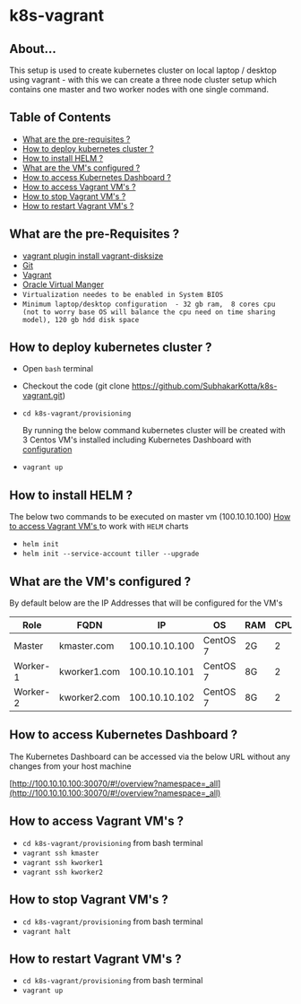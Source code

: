 # k8s-vagrant

## About...

This setup is used to create kubernetes cluster on  local laptop / desktop using vagrant - with this we can create a three node cluster setup which contains one master and two worker nodes with one single command.


## Table of Contents

* [What are the pre-requisites ?](#pre-requisites)
* [How to deploy kubernetes cluster ?](#deploy)
* [How to install HELM ?](#helm)
* [What are the VM's configured ?](#configuration)
* [How to access Kubernetes Dashboard ?](#dashboard)
* [How to access Vagrant VM's ?](#access)
* [How to stop Vagrant VM's ?](#stop)
* [How to restart Vagrant VM's ?](#restart)


<a id="pre-requisites"></a>
## What are the pre-Requisites ?
* [vagrant plugin install vagrant-disksize](https://github.com/sprotheroe/vagrant-disksize "vagrant plugin install vagrant-disksize")
* [Git](https://git-scm.com/downloads "Git")
* [Vagrant](https://www.vagrantup.com/downloads.html "Vagrant")
* [Oracle Virtual Manger](https://www.oracle.com/technetwork/server-storage/virtualbox/downloads/index.html "Oracle Virtual Manger")
* `Virtualization needes to be enabled in System BIOS`
* `Minimum laptop/desktop configuration  - 32 gb ram,  8 cores cpu (not to worry base OS will balance the cpu need on time sharing model), 120 gb hdd disk space`


<a id="deploy"></a>
## How to deploy kubernetes cluster ?
* Open `bash` terminal 
* Checkout the code  (git clone https://github.com/SubhakarKotta/k8s-vagrant.git) 
* `cd k8s-vagrant/provisioning` 
    
	By running the below command kubernetes cluster will be created with 3 Centos VM's installed including Kubernetes Dashboard with [configuration](#configuration)
* `vagrant up`



<a id="helm"></a>
## How to install HELM ?
The below two commands to be executed on master vm (100.10.10.100)  [How to access Vagrant VM's ](#access) to work with `HELM` charts  
* `helm init`
* `helm init --service-account tiller --upgrade`



<a id="configuration"></a>
## What are the VM's configured ?
By default below are the IP Addresses that will be configured for the VM's

|Role|FQDN|IP|OS|RAM|CPU|
|----|----|----|----|----|----|
|Master   |kmaster.com   |100.10.10.100|CentOS 7|2G|2|
|Worker-1|kworker1.com |100.10.10.101|CentOS 7|8G|2|
|Worker-2|kworker2.com |100.10.10.102|CentOS 7|8G|2|


<a id="dashboard"></a>
## How to access Kubernetes Dashboard ?
The Kubernetes Dashboard can be accessed via the below URL without any changes from your host machine

[http://100.10.10.100:30070/#!/overview?namespace=_all](http://100.10.10.100:30070/#!/overview?namespace=_all)


<a id="access"></a>
## How to access Vagrant VM's ?
* `cd k8s-vagrant/provisioning` from bash terminal
* `vagrant ssh kmaster`
* `vagrant ssh kworker1`
* `vagrant ssh kworker2`


<a id="stop"></a>
## How to stop Vagrant VM's ?
* `cd k8s-vagrant/provisioning` from bash terminal
* `vagrant halt`

<a id="restart"></a>
## How to restart Vagrant VM's ?
* `cd k8s-vagrant/provisioning` from bash terminal
* `vagrant up`